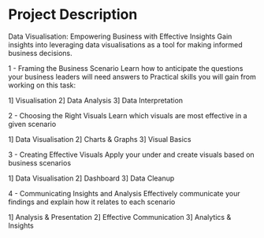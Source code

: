 # Project Description 
Data Visualisation: Empowering Business with Effective Insights Gain insights into leveraging data visualisations as a tool for making informed business decisions.

1 - Framing the Business Scenario Learn how to anticipate the questions your business leaders will need answers to Practical skills you will gain from working on this task:

1] Visualisation 2] Data Analysis 3] Data Interpretation

2 - Choosing the Right Visuals Learn which visuals are most effective in a given scenario

1] Data Visualisation 2] Charts & Graphs 3] Visual Basics

3 - Creating Effective Visuals Apply your under and create visuals based on business scenarios

1] Data Visualisation 2] Dashboard 3] Data Cleanup

4 - Communicating Insights and Analysis Effectively communicate your findings and explain how it relates to each scenario

1] Analysis & Presentation 2] Effective Communication 3] Analytics & Insights
